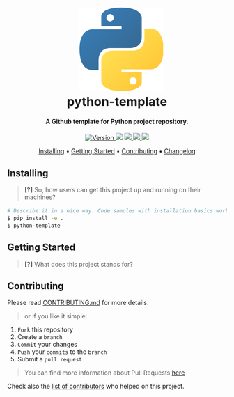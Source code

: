 <img align="left" width="0" height="192px" hspace="10"/>
<h1 align="center">
  <br><img src="project-logo.png">
  <br>
  python-template
  <br>
</h1>

<h4 align="center">A Github template for Python project repository.</h4>

<p align="center">
  <a href="https://badge.fury.io/gh/damoun%2Fpython-template">
    <img src="https://badge.fury.io/gh/damoun%2Fpython-template.svg"
         alt="Version">
  </a>
  <a href="LICENSE"><img src="https://img.shields.io/github/license/damoun/python-template.svg"></a>
  <a href="https://travis-ci.org/damoun/python-template">
      <img src="https://img.shields.io/travis/damoun/python-template">
  </a>
  <a href="https://codecov.io/gh/damoun/python-template">
      <img src="https://img.shields.io/codecov/c/gh/damoun/python-template">
  </a>
  <a href="https://app.codacy.com/app/damoun-github/python-template">
    <img src="https://img.shields.io/codacy/grade/4307bc0e73644a82a783d8cd20bc0151">
</a>
</p>

<p align="center">
  <a href="#instaling">Installing</a> •
  <a href="#getting-started">Getting Started</a> •
  <a href="#contributing">Contributing</a> •
  <a href="CHANGELOG.md">Changelog</a>
</p>

## Installing

> **[?]** So, how users can get this project up and running on their machines?

```sh
# Describe it in a nice way. Code samples with installation basics works great
$ pip install -e .
$ python-template
```

## Getting Started

> **[?]** What does this project stands for?

## Contributing

Please read [CONTRIBUTING.md](CONTRIBUTING.md) for more details.

> or if you like it simple:

1. `Fork` this repository
2. Create a `branch`
3. `Commit` your changes
4. `Push` your `commits` to the `branch`
5. Submit a `pull request`

> You can find more information about Pull Requests [here](https://help.github.com/categories/collaborating-on-projects-using-pull-requests/)

Check also the [list of contributors](CONTRIBUTORS.md) who helped on this project.
